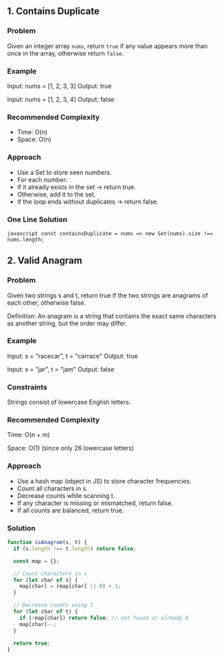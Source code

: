 
## 1. Contains Duplicate

### Problem
Given an integer array `nums`, return `true` if any value appears more than once in the array, otherwise return `false`.

### Example

Input: nums = [1, 2, 3, 3]
Output: true

Input: nums = [1, 2, 3, 4]
Output: false


### Recommended Complexity

- Time: O(n)
- Space: O(n)

### Approach

- Use a Set to store seen numbers.
- For each number:
- If it already exists in the set → return true.
- Otherwise, add it to the set.
- If the loop ends without duplicates → return false.

### One Line Solution

```javascript const containsDuplicate = nums => new Set(nums).size !== nums.length;```


## 2. Valid Anagram

### Problem

Given two strings s and t, return true if the two strings are anagrams of each other, otherwise false.

Definition:
An anagram is a string that contains the exact same characters as another string, but the order may differ.

### Example

Input: s = "racecar", t = "carrace"
Output: true

Input: s = "jar", t = "jam"
Output: false

### Constraints

Strings consist of lowercase English letters.

### Recommended Complexity

Time: O(n + m)

Space: O(1) (since only 26 lowercase letters)

### Approach

- Use a hash map (object in JS) to store character frequencies.
- Count all characters in s.
- Decrease counts while scanning t.
- If any character is missing or mismatched, return false.
- If all counts are balanced, return true.

### Solution

```javascript 
function isAnagram(s, t) {
  if (s.length !== t.length) return false;

  const map = {};

  // Count characters in s
  for (let char of s) {
    map[char] = (map[char] || 0) + 1;
  }

  // Decrease counts using t
  for (let char of t) {
    if (!map[char]) return false; // not found or already 0
    map[char]--;
  }

  return true;
}
```